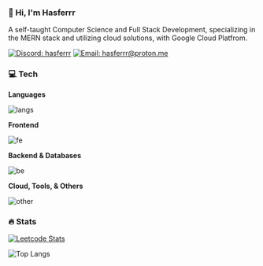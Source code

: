 ### 👋 Hi, I'm Hasferrr

A self-taught Computer Science and Full Stack Development, specializing in the MERN stack and utilizing cloud solutions, with Google Cloud Platfrom.

<!-- I am a self-taught Computer Science with a passion for Full Stack Development, specializing in the MERN stack and utilizing cloud solutions, particularly with [Google Cloud Platform (GCP)](https://www.credly.com/badges/f575d9ae-96f8-471b-854d-46fb76e2457b). -->

<!-- [![LinkedIn](https://img.shields.io/badge/LinkedIn-%230077B5.svg?logo=linkedin&logoColor=white)](https://linkedin.com/in/username) -->
[![Discord: hasferrr](https://img.shields.io/badge/hasferrr-%237289DA.svg?logo=discord&logoColor=white)](https://discord.com/users/500610677384151051)
[![Email: hasferrr@proton.me](https://img.shields.io/badge/hasferrr@proton.me-%23D14836.svg?logo=gmail&logoColor=white)](mailto:hasferrr@proton.me)

### 💻 Tech

**Languages**

![langs](https://skillicons.dev/icons?i=c,ts,js,ruby,python)

**Frontend**

![fe](https://skillicons.dev/icons?i=react,redux,html,css,tailwind)

**Backend & Databases**

![be](https://skillicons.dev/icons?i=nodejs,express,bun,nextjs,flask,mongodb,mysql)

**Cloud, Tools, & Others**

![other](https://skillicons.dev/icons?i=gcp,docker,git,jest,cypress,postman)

<!-- - **Languages:** C, TypeScript, JavaScript, Python
- **Frontend:** React, Redux, Next.js, HTML5, CSS3, TailwindCSS
- **Backend:** Node.js, Express.js, MongoDB, MySQL
- **Cloud:** Google Cloud Platform (GCP)
- **Tools & Technologies:** Git, Docker, Jest, Cypress
- **Other:** Agile methodologies, Test-Driven Development (TDD), Continuous Integration -->

<!-- ### Projects

Here are a few projects I've worked on:

1. **Project Name**

  - Description: Brief description of the project, what it does, and any notable features.
  - Technologies: List of technologies used.
  - GitHub Link: [Repository Link](https://github.com/hasferrr/project-repo)

2. **Project Name**

  - Description: Brief description of the project, what it does, and any notable features.
  - Technologies: List of technologies used.
  - GitHub Link: [Repository Link](https://github.com/hasferrr/project-repo) -->

<!-- ### 🌐 Get in Touch

- **LinkedIn:** [Your LinkedIn](https://www.linkedin.com/in/your-profile)
- **Twitter:** [Your Twitter](https://twitter.com/your-handle)
- **Email:** your.email@example.com -->

### 🔥 Stats

[![Leetcode Stats](https://leetcard.jacoblin.cool/hasferrr?ext=contest)](https://leetcode.com/u/hasferrr)

![Top Langs](https://github-readme-stats.vercel.app/api/top-langs/?username=hasferrr&layout=compact&theme=radical&hide=racket,html,css)
